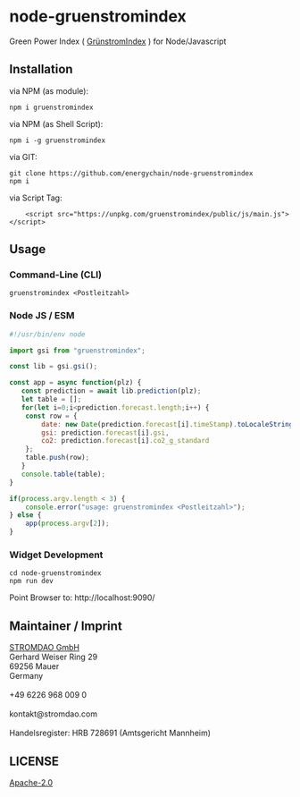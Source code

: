 # node-gruenstromindex
Green Power Index ( [GrünstromIndex](https://gruenstromindex.de/) ) for Node/Javascript

## Installation

via NPM (as module):
```
npm i gruenstromindex
```

via NPM (as Shell Script):
```
npm i -g gruenstromindex
```

via GIT:
```
git clone https://github.com/energychain/node-gruenstromindex
npm i
```

via Script Tag:
```
    <script src="https://unpkg.com/gruenstromindex/public/js/main.js"></script>
```
## Usage

### Command-Line (CLI)
```
gruenstromindex <Postleitzahl>
```

### Node JS / ESM
```javascript
#!/usr/bin/env node

import gsi from "gruenstromindex";

const lib = gsi.gsi();

const app = async function(plz) {
   const prediction = await lib.prediction(plz);
   let table = [];
   for(let i=0;i<prediction.forecast.length;i++) {
    const row = {
        date: new Date(prediction.forecast[i].timeStamp).toLocaleString(),
        gsi: prediction.forecast[i].gsi,
        co2: prediction.forecast[i].co2_g_standard
    };
    table.push(row);
   }
   console.table(table); 
}

if(process.argv.length < 3) {
    console.error("usage: gruenstromindex <Postleitzahl>");
} else {
    app(process.argv[2]);
}
```

### Widget Development
```
cd node-gruenstromindex
npm run dev
```

Point Browser to: http://localhost:9090/

## Maintainer / Imprint
<addr>
<a href="https://stromdao.de/">STROMDAO GmbH</a><br/>
Gerhard Weiser Ring 29  <br/>
69256 Mauer  <br/>
Germany <br/>
  <br/>
+49 6226 968 009 0  <br/>
  <br/>
kontakt@stromdao.com  <br/>
  <br/>
Handelsregister: HRB 728691 (Amtsgericht Mannheim)
</addr>


## LICENSE
[Apache-2.0](./LICENSE)
